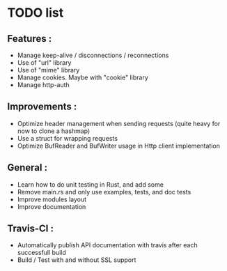 # TODO list

## Features :
* Manage keep-alive / disconnections / reconnections
* Use of "url" library
* Use of "mime" library
* Manage cookies. Maybe with "cookie" library
* Manage http-auth

## Improvements :
* Optimize header management when sending requests (quite heavy for now to clone a hashmap)
* Use a struct for wrapping requests
* Optimize BufReader and BufWriter usage in Http client implementation

## General :
* Learn how to do unit testing in Rust, and add some
* Remove main.rs and only use examples, tests, and doc tests
* Improve modules layout
* Improve documentation

## Travis-CI :
* Automatically publish API documentation with travis after each successfull build
* Build / Test with and without SSL support
